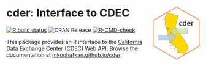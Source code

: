 # cder: Interface to CDEC <a href='https://github.com/mkoohafkan/cder'><img src='man/figures/logo.png' align="right" height="139" /></a>

<!-- badges: start -->
[![R build status](https://github.com/mkoohafkan/cder/workflows/R-CMD-check/badge.svg)](https://github.com/mkoohafkan/cder/actions)
![CRAN Release](https://www.r-pkg.org/badges/version-last-release/cder)
[![R-CMD-check](https://github.com/mkoohafkan/cder/actions/workflows/R-CMD-check.yaml/badge.svg)](https://github.com/mkoohafkan/cder/actions/workflows/R-CMD-check.yaml)
<!-- badges: end -->

This package provides an R interface to the 
[California Data Exchange Center](https://cdec.water.ca.gov/)
(CDEC) [Web API](https://cdec.water.ca.gov/dynamicapp/wsSensorData). Browse
the documentation at [mkoohafkan.github.io/cder](https://mkoohafkan.github.io/cder).

